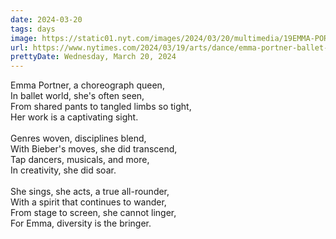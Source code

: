 ```yaml
---
date: 2024-03-20
tags: days
image: https://static01.nyt.com/images/2024/03/20/multimedia/19EMMA-PORTNER-01-gqtf/19EMMA-PORTNER-01-gqtf-facebookJumbo.jpg
url: https://www.nytimes.com/2024/03/19/arts/dance/emma-portner-ballet-choreographer.html
prettyDate: Wednesday, March 20, 2024
---
```

Emma Portner, a choreograph queen,<br>In ballet world, she's often seen,<br>From shared pants to tangled limbs so tight,<br>Her work is a captivating sight.<br><br>Genres woven, disciplines blend,<br>With Bieber's moves, she did transcend,<br>Tap dancers, musicals, and more,<br>In creativity, she did soar.<br><br>She sings, she acts, a true all-rounder,<br>With a spirit that continues to wander,<br>From stage to screen, she cannot linger,<br>For Emma, diversity is the bringer.